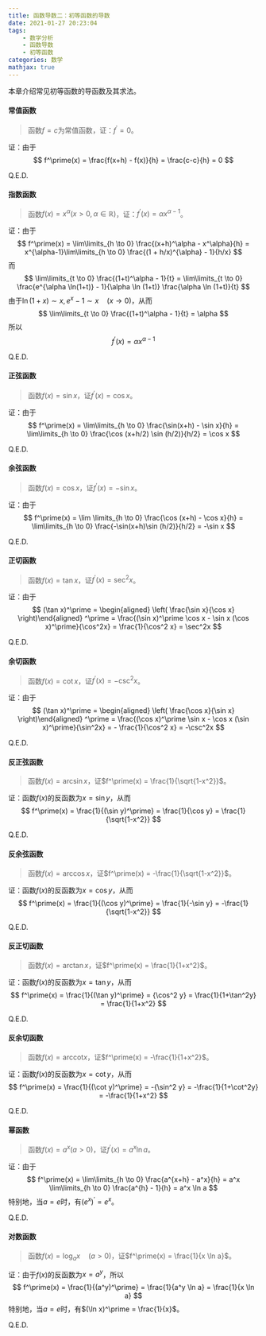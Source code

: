 ```yaml
---
title: 函数导数二：初等函数的导数
date: 2021-01-27 20:23:04
tags:
    - 数学分析
    - 函数导数
    - 初等函数
categories: 数学
mathjax: true
---
```


本章介绍常见初等函数的导函数及其求法。
<!--more-->

#### 常值函数
> 函数$f = c$为常值函数，证：$f^\prime = 0$。

证：由于
$$
    f^\prime(x) = \frac{f(x+h) - f(x)}{h} = \frac{c-c}{h} = 0
$$

Q.E.D.


#### 指数函数
> 函数$f(x) = x^\alpha (x > 0, \alpha \in \mathbb{R})$，证：$f^\prime(x) = \alpha x^{\alpha - 1}$。

证：由于
$$
    f^\prime(x) = \lim\limits_{h \to 0} \frac{(x+h)^\alpha - x^\alpha}{h} = x^{\alpha-1}\lim\limits_{h \to 0} \frac{(1 + h/x)^{\alpha} - 1}{h/x}
$$
而
$$
    \lim\limits_{t \to 0} \frac{(1+t)^\alpha - 1}{t} = \lim\limits_{t \to 0} \frac{e^{\alpha \ln(1+t)} - 1}{\alpha \ln (1+t)} \frac{\alpha \ln (1+t)}{t}
$$
由于$\ln(1+x) \sim x, e^x-1 \sim x \quad (x \to 0)$，从而
$$
    \lim\limits_{t \to 0} \frac{(1+t)^\alpha - 1}{t} = \alpha
$$
所以
$$
     f^\prime(x) = \alpha x^{\alpha - 1}
$$

Q.E.D.

#### 正弦函数
> 函数$f(x) = \sin x$，证$f^\prime(x) = \cos x$。

证：由于
$$
    f^\prime(x) = \lim\limits_{h \to 0} \frac{\sin(x+h) - \sin x}{h} = \lim\limits_{h \to 0} \frac{\cos (x+h/2) \sin (h/2)}{h/2} = \cos x
$$

Q.E.D.

#### 余弦函数
> 函数$f(x) = \cos x$，证$f^\prime(x) = -\sin x$。

证：由于
$$
    f^\prime(x) = \lim \limits_{h \to 0} \frac{\cos (x+h) - \cos x}{h} = \lim\limits_{h \to 0} \frac{-\sin(x+h)\sin (h/2)}{h/2} = -\sin x
$$

Q.E.D.

#### 正切函数
> 函数$f(x) = \tan x$，证$f^\prime(x) = \sec^2x$。

证：由于
$$
    (\tan x)^\prime = \begin{aligned} \left( \frac{\sin x}{\cos x} \right)\end{aligned} ^\prime = \frac{(\sin x)^\prime \cos x - \sin x (\cos x)^\prime}{\cos^2x} = \frac{1}{\cos^2 x} = \sec^2x
$$

Q.E.D.

#### 余切函数
> 函数$f(x) = \cot x$，证$f^\prime(x) = -\csc^2x$。

证：由于
$$
    (\tan x)^\prime = \begin{aligned} \left( \frac{\cos x}{\sin x} \right)\end{aligned} ^\prime = \frac{(\cos x)^\prime \sin x - \cos x (\sin x)^\prime}{\sin^2x} = - \frac{1}{\cos^2 x} = -\csc^2x
$$

Q.E.D.


#### 反正弦函数
> 函数$f(x) = \arcsin x$，证$f^\prime(x) = \frac{1}{\sqrt{1-x^2}}$。

证：函数$f(x)$的反函数为$x = \sin y$，从而
$$
    f^\prime(x) = \frac{1}{(\sin y)^\prime} = \frac{1}{\cos y} = \frac{1}{\sqrt{1-x^2}}
$$

Q.E.D.

#### 反余弦函数
> 函数$f(x) = \arccos x$，证$f^\prime(x) = -\frac{1}{\sqrt{1-x^2}}$。

证：函数$f(x)$的反函数为$x = \cos y$，从而
$$
    f^\prime(x) = \frac{1}{(\cos y)^\prime} = \frac{1}{-\sin y} = -\frac{1}{\sqrt{1-x^2}}
$$

Q.E.D.

#### 反正切函数
> 函数$f(x) = \arctan x$，证$f^\prime(x) = \frac{1}{1+x^2}$。

证：函数$f(x)$的反函数为$x = \tan y$，从而
$$
    f^\prime(x) = \frac{1}{(\tan y)^\prime} = {\cos^2 y} = \frac{1}{1+\tan^2y} = \frac{1}{1+x^2}
$$

Q.E.D.

#### 反余切函数
<!--markdown 不支持\arccot-->
> 函数$f(x) = \mathrm{arccot} x$，证$f^\prime(x) = -\frac{1}{1+x^2}$。

证：函数$f(x)$的反函数为$x = \cot y$，从而
$$
    f^\prime(x) = \frac{1}{(\cot y)^\prime} = -{\sin^2 y} = -\frac{1}{1+\cot^2y} = -\frac{1}{1+x^2}
$$

Q.E.D.

#### 幂函数
> 函数$f(x) = a^x (a>0)$，证$f^\prime(x) = a^x \ln a$。

证：由于
$$
    f^\prime(x) = \lim\limits_{h \to 0} \frac{a^{x+h} - a^x}{h} = a^x \lim\limits_{h \to 0} \frac{a^{h} - 1}{h} = a^x \ln a
$$
特别地，当$a= e$时，有$(e^x)^\prime = e^x$。

Q.E.D.

#### 对数函数
> 函数$f(x) = \log_a x \quad (a > 0)$，证$f^\prime(x) = \frac{1}{x \ln a}$。

证：由于$f(x)$的反函数为$x = a^y$，所以
$$
    f^\prime(x) = \frac{1}{(a^y)^\prime} = \frac{1}{a^y \ln a} = \frac{1}{x \ln a}
$$
特别地，当$a=e$时，有$(\ln x)^\prime = \frac{1}{x}$。

Q.E.D.